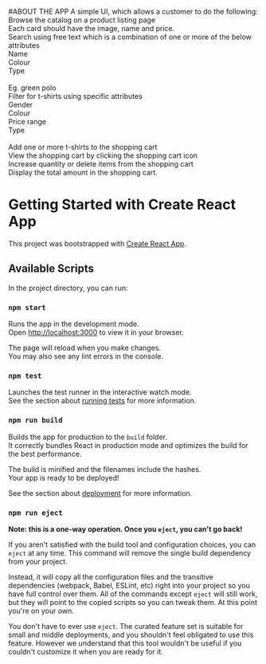 #ABOUT THE APP
A simple UI, which allows a customer to do the following: <br/>
Browse the catalog on a product listing page <br/>
Each card should have the image, name and price. <br/>
Search using free text which is a combination of one or more of the below attributes <br/>
 Name  <br/>
 Colour  <br/>
 Type  <br/> <br/>
 Eg. green polo  <br/>
Filter for t-shirts using specific attributes  <br/>
 Gender  <br/>
 Colour  <br/>
 Price range  <br/>
 Type  <br/> <br/>
Add one or more t-shirts to the shopping cart <br/>
View the shopping cart by clicking the shopping cart icon <br/>
Increase quantity or delete items from the shopping cart <br/>
Display the total amount in the shopping cart. <br/>

# Getting Started with Create React App

This project was bootstrapped with [Create React App](https://github.com/facebook/create-react-app).

## Available Scripts

In the project directory, you can run:

### `npm start`

Runs the app in the development mode.\
Open [http://localhost:3000](http://localhost:3000) to view it in your browser.

The page will reload when you make changes.\
You may also see any lint errors in the console.

### `npm test`

Launches the test runner in the interactive watch mode.\
See the section about [running tests](https://facebook.github.io/create-react-app/docs/running-tests) for more information.

### `npm run build`

Builds the app for production to the `build` folder.\
It correctly bundles React in production mode and optimizes the build for the best performance.

The build is minified and the filenames include the hashes.\
Your app is ready to be deployed!

See the section about [deployment](https://facebook.github.io/create-react-app/docs/deployment) for more information.

### `npm run eject`

**Note: this is a one-way operation. Once you `eject`, you can't go back!**

If you aren't satisfied with the build tool and configuration choices, you can `eject` at any time. This command will remove the single build dependency from your project.

Instead, it will copy all the configuration files and the transitive dependencies (webpack, Babel, ESLint, etc) right into your project so you have full control over them. All of the commands except `eject` will still work, but they will point to the copied scripts so you can tweak them. At this point you're on your own.

You don't have to ever use `eject`. The curated feature set is suitable for small and middle deployments, and you shouldn't feel obligated to use this feature. However we understand that this tool wouldn't be useful if you couldn't customize it when you are ready for it.

